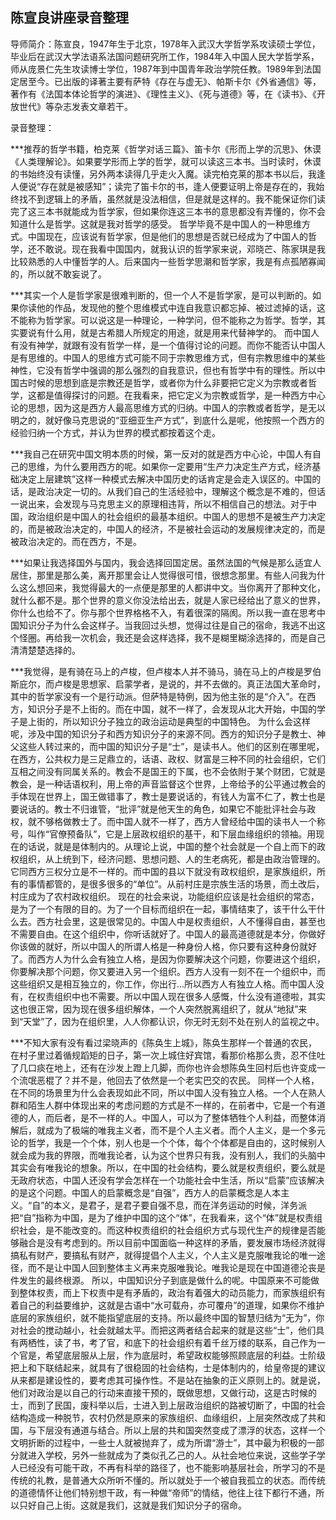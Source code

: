 ## 陈宣良讲座录音整理

导师简介：陈宣良，1947年生于北京，1978年入武汉大学哲学系攻读硕士学位，毕业后在武汉大学法语系法国问题研究所工作，1984年入中国人民大学哲学系，师从庞景仁先生攻读博士学位，1987年到中国青年政治学院任教。1989年到法国定居至今。已出版的译著主要有萨特《存在与虚无》、帕斯卡尔《外省通信》等，著作有《法国本体论哲学的演进》、《理性主义》、《死与道德》等，在《读书》、《开放世代》等杂志发表文章若干。

录音整理：

***推荐的哲学书籍，柏克莱《哲学对话三篇》、笛卡尔《形而上学的沉思》、休谟《人类理解论》。如果要学形而上学的哲学，就可以读这三本书。当时读时，休谟的书始终没有读懂，另外两本读得几乎走火入魔。读完柏克莱的那本书以后，我逢人便说“存在就是被感知”；读完了笛卡尔的书，逢人便要证明上帝是存在的，我始终找不到逻辑上的矛盾，虽然就是没法相信，但是就是这样的。我不能保证你们读完了这三本书就能成为哲学家，但如果你连这三本书的意思都没有弄懂的，你不会知道什么是哲学。这就是我对哲学的感受。
哲学毕竟不是中国人的一种思维方式。中国现在，应该说有哲学家，但是他们的思想是否就已经成为了中国人的哲学，还不敢说。现在我看中国国内，就我认识的哲学家来说，邓晓芒、陈家琪是我比较熟悉的人中懂哲学的人。后来国内一些哲学思潮和哲学家，我是有点孤陋寡闻的，所以就不敢妄说了。

***其实一个人是哲学家是很难判断的，但一个人不是哲学家，是可以判断的。如果你读他的作品，发现他的整个思维模式中连自我意识都忘掉、被过滤掉的话，这不能称为哲学家。可以说这是一种理论，一种学问，但不能称之为哲学。哲学，其实要说有什么用，就是古希腊人所规定的用途，就是用来代替神学的。
而中国人有没有神学，就跟有没有哲学一样，是一个值得讨论的问题。而你不能否认中国人是有思维的。中国人的思维方式可能不同于宗教思维方式，但有宗教思维中的某些神性，它没有哲学中强调的那么强烈的自我意识，但也有哲学中有的理性。所以中国古时候的思想到底是宗教还是哲学，或者你为什么非要把它定义为宗教或者哲学，这都是值得探讨的问题。在我看来，把它定义为宗教或哲学，是一种西方中心论的思想，因为这是西方人最高思维方式的归纳。中国人的宗教或者哲学，是无以明之的，就好像马克思说的“亚细亚生产方式”，到底什么是呢，他按照一个西方的经验归纳一个方式，并认为世界的模式都按着这个走。

***我自己在研究中国文明本质的时候，第一反对的就是西方中心论，中国人有自己的思维，为什么要用西方的呢。如果你一定要用“生产力决定生产方式，经济基础决定上层建筑”这样一种模式去解决中国历史的话肯定是会走入误区的。中国的话，是政治决定一切的。从我们自己的生活经验中，理解这个概念是不难的，但话一说出来，会发现与马克思主义的原理相违背，所以不相信自己的想法。对于中国，政治组织是中国人的社会组织的最基本组织。中国人的思想不是被生产力决定的，而是被政治决定的，中国人的经济，不是被社会运动的发展规律决定的，而是被政治决定的。而在西方，不是。

***如果让我选择国外与国内，我会选择回国定居。虽然法国的气候是那么适宜人居住，那里是那么美，离开那里会让人觉得很可惜，很想念那里。有些人问我为什么这么想回来，我觉得最大的一点便是那里的人都讲中文。当你离开了那种文化，就什么都不是。那个世界的意义你没法给出去，就是人家已经给出了意义的世界，你什么也给不了。你与那个世界格格不入，有着很深的隔阂。所以我一直在思考中国知识分子为什么会这样子。当我回过头想，觉得过往是自己的宿命，我逃不出这个怪圈。再给我一次机会，我还是会这样选择，我不是糊里糊涂选择的，而是自己清清楚楚选择的。

***我觉得，是有骑在马上的卢梭，但卢梭本人并不骑马，骑在马上的卢梭是罗伯斯庇尔，而卢梭是思想家、启蒙学者，是说的，并不去做的。真正法国大革命时，其中的哲学家没有一个是行动派。但萨特是特例，因为他主张的是“介入”。在西方，知识分子是不上街的。而在中国，就不一样了，会发现从北大开始，中国的学子是上街的，所以知识分子独立的政治运动是典型的中国特色。
为什么会这样呢，涉及中国的知识分子和西方知识分子的来源不同。西方的知识分子是教士、神父这些人转过来的，而中国的知识分子是“士”，是读书人。他们的区别在哪里呢，在西方，公共权力是三足鼎立的，话语、政权、财富是三种不同的社会组织，它们互相之间没有同属关系的。教会不是国王的下属，也不会依附于某个财团，它就是教会，是一种话语权利，用上帝的声音监督这个世界，上帝给予的公平通过教会的手体现在世界上，国王做错事了，教士是要说话的，有钱人为富不仁了，教士也是要说话的。教士不归谁管，“批评”就是他天生的角色，如果它不能批评社会与政权，就不够格做教士了。而中国人就不一样了，西方人曾经给中国的读书人一个称号，叫作“官僚预备队”，它是上层政权组织的基干，和下层血缘组织的领袖。用现在的话说，就是是体制内的。从理论上说，中国的整个社会就是一个自上而下的政权组织，从上统到下，经济问题、思想问题、人的生老病死，都是由政治管理的。它同西方三权分立是不一样的。而中国的县以下就没有政权组织，是家族组织，所有的事情都管的，是很多很多的“单位”。从前村庄是宗族生活的场景，而土改后，村庄成为了农村政权组织。
现在的社会来说，功能组织应该是社会组织的常态，是为了一个有限的目的。为了一个目标而组织在一起，事情结束了，该干什么干什么去。西方社会里，这是很常见的。中国人中是权责组织，人不懂得自由，甚至也不需要自由。在这个组织中，你听话就好了。中国人的最高道德就是本分，你做好你该做的就好，所以中国人的所谓人格是一种身份人格，你只要有这种身份就好了。而西方人为什么会有独立人格，是因为你要解决这个问题，你要进这个组织，你要解决那个问题，你又要进入另一个组织。西方人没有一刻不在一个组织中，而这些组织又是相互独立的，你工作，你出行…所以西方人有独立人格。而中国人没有，在权责组织中也不需要。所以中国人现在很多人感慨，什么没有道德啦，其实这也很正常，因为现在很多组织解体，一个人突然脱离组织了，就从“地狱”来到“天堂”了，因为在组织里，人人你都认识，你无时无刻不处在别人的监视之中。

***不知大家有没有看过梁晓声的《陈奂生上城》，陈奂生那样一个普通的农民，在村子里过着循规蹈矩的日子，第一次上城住好宾馆，看那价格那么贵，忍不住吐了几口痰在地上，还有在沙发上蹬上几脚，而你也许会想陈奂生回村后也许变成一个流氓恶棍了？并不是，他回去了依然是一个老实巴交的农民。
同样一个人格，在不同的场景里为什么会表现如此不同，所以中国人没有独立人格。一个人在熟人群和陌生人群中体现出来的考虑问题的方式是不一样的，在前者中，它是一个有道德的人，而后者，是不一样的人。中国人，可以为了整体牺牲个人利益，而整体消解后，就成为了极端的唯我主义者，而不是个人主义者。而个人主义，是一个多元论的哲学，我是一个个体，别人也是一个个体，每个个体都是自由的，这时候别人就会成为我的界限，而唯我论者，认为这个世界只有我，没有别人，我们的头脑中其实会有唯我论的想象。所以，在中国的社会结构，要么就是权责组织，要么就是无政府状态，中国人还没有学会怎样在一个功能社会中生活，所以“启蒙”应该解决的是这个问题。中国人的启蒙概念是“自强”，西方人的启蒙概念是人本主义。“自”的本义，是君子，是君子要自强不息，而在洋务运动的时候，洋务派把“自”指称为中国，是为了维护中国的这个“体”，在我看来，这个“体”就是权责组织社会，是不能改变的。而这种权责组织的社会组织方式与现代生产的规律是否能够融合是没有考虑到的。所以目前中国面临一种这样的矛盾，要发展市场经济就得搞私有财产，要搞私有财产，就得提倡个人主义，个人主义是克服唯我论的唯一途径，而不是让中国人回到整体主义再来克服唯我论。唯我论是现在中国道德沦丧是件发生的最终根源。
所以，中国知识分子到底是做什么的呢。中国原来不可能做到整体权责，而上下权责中是有矛盾的，政治有着强大的动员能力，而家族组织有着自己的利益要维护，这就是古语中“水可载舟，亦可覆舟”的道理，如果你不维护底层的家族组织，就不能指望底层的支持。所以最终中国的智慧归结为“无为”，你对社会的搅动越小，社会就越太平。而把这两者结合起来的就是这些“士”，他们具有两栖性，读了书，考了官，和底下的社会组织有着千丝万缕的联系，自己作为一个官是，希望底层服从上层，作为底层时，希望政权能够照顾底层的利益。士阶级把上和下联结起来，就具有了很稳固的社会结构，士是体制内的，给皇帝提的建议从来都是建设性的，要考虑其可操作性。不是站在抽象的正义原则上的。就是说，他们对政治是以自己的行动来直接干预的，既做思想，又做行动，这是古时候的士，而到了民国，废科举以后，士进入到上层政治组织的路被切断了，中国的社会结构造成一种脱节，农村仍然是原来的家族组织、血缘组织，上层突然改成了共和国，与下层没有通道与结合。所以上层的共和国突然变成了漂浮的状态，这样一个文明折断的过程中，一些士人就被抛弃了，成为所谓“游士”，其中最为积极的一部分就进入学校，另外一些就成为了类似孔乙己的人。从社会地位来说，这些学子学人已经没有可能干政，不再有科举的路径了，也不能影响基层社会，所学习的不是传统的礼教，是普通大众所听不懂的。所以就处于一个被自我孤立的状态。而传统的道德情怀让他们特别想干政，有一种做“帝师”的情结，他往上往下都行不通，所以只好自己上街。这就是我们，这就是我们知识分子的宿命。
